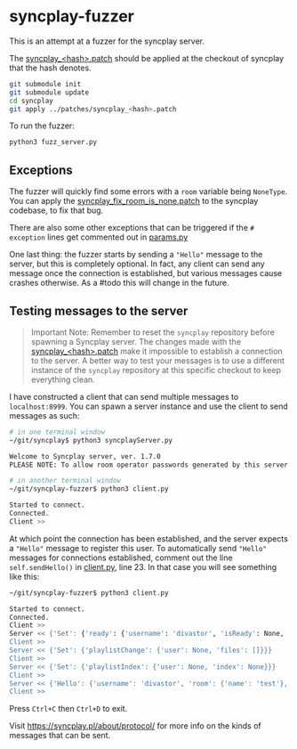 # syncplay-fuzzer

This is an attempt at a fuzzer for the syncplay server.

The [syncplay_\<hash\>.patch](patches/syncplay_e2605577f5169dad14a238e6ab53b409af32f4d3.patch) should be applied at the checkout of syncplay that the hash denotes.

```bash
git submodule init
git submodule update
cd syncplay
git apply ../patches/syncplay_<hash>.patch
```

To run the fuzzer:

```bash
python3 fuzz_server.py
```

## Exceptions

The fuzzer will quickly find some errors with a `room` variable being `NoneType`. You can apply the [syncplay_fix_room_is_none.patch](patches/syncplay_fix_room_is_none.patch) to the syncplay codebase, to fix that bug.

There are also some other exceptions that can be triggered if the `# exception` lines get commented out in [params.py](fuzz_server.py)

One last thing: the fuzzer starts by sending a `"Hello"` message to the server, but this is completely optional. In fact, any client can send any message once the connection is established, but various messages cause crashes otherwise. As a #todo this will change in the future.

## Testing messages to the server

> Important Note: Remember to reset the `syncplay` repository before spawning a Syncplay server. The changes made with the [syncplay_\<hash\>.patch](patches/syncplay_e2605577f5169dad14a238e6ab53b409af32f4d3.patch) make it impossible to establish a connection to the server. A better way to test your messages is to use a different instance of the `syncplay` repository at this specific checkout to keep everything clean.

I have constructed a client that can send multiple messages to `localhost:8999`. You can spawn a server instance and use the client to send messages as such:

```bash
# in one terminal window
~/git/syncplay$ python3 syncplayServer.py

Welcome to Syncplay server, ver. 1.7.0
PLEASE NOTE: To allow room operator passwords generated by this server instance to still work when the server is restarted, please add the following command line argument when running the Syncplay server in the future: --salt WHJUCNVSVI
```

```bash
# in another terminal window
~/git/syncplay-fuzzer$ python3 client.py

Started to connect.
Connected.
Client >> 
```

At which point the connection has been established, and the server expects a `"Hello"` message to register this user. To automatically send `"Hello"` messages for connections established, comment out the line `self.sendHello()` in [client.py](client.py), line 23. In that case you will see something like this:

```bash
~/git/syncplay-fuzzer$ python3 client.py

Started to connect.
Connected.
Client >> 
Server << {'Set': {'ready': {'username': 'divastor', 'isReady': None, 'manuallyInitiated': False}}}
Client >> 
Server << {'Set': {'playlistChange': {'user': None, 'files': []}}}
Client >> 
Server << {'Set': {'playlistIndex': {'user': None, 'index': None}}}
Client >> 
Server << {'Hello': {'username': 'divastor', 'room': {'name': 'test'}, 'version': '1.7.0', 'realversion': '1.7.0', 'motd': '', 'features': {'isolateRooms': False, 'readiness': True, 'managedRooms': True, 'chat': True, 'maxChatMessageLength': 150, 'maxUsernameLength': 150, 'maxRoomNameLength': 35, 'maxFilenameLength': 250}}}
Client >> 
```

Press `Ctrl+C` then `Ctrl+D` to exit.

Visit https://syncplay.pl/about/protocol/ for more info on the kinds of messages that can be sent.